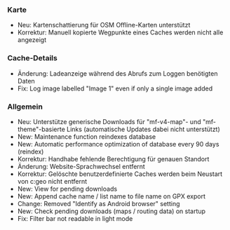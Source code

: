 
### Karte
- Neu: Kartenschattierung für OSM Offline-Karten unterstützt
- Korrektur: Manuell kopierte Wegpunkte eines Caches werden nicht alle angezeigt

### Cache-Details
- Änderung: Ladeanzeige während des Abrufs zum Loggen benötigten Daten
- Fix: Log image labelled "Image 1" even if only a single image added

### Allgemein
- Neu: Unterstütze generische Downloads für "mf-v4-map"- und "mf-theme"-basierte Links (automatische Updates dabei nicht unterstützt)
- New: Maintenance function reindexes database
- New: Automatic performance optimization of database every 90 days (reindex)
- Korrektur: Handhabe fehlende Berechtigung für genauen Standort
- Änderung: Website-Sprachwechsel entfernt
- Korrektur: Gelöschte benutzerdefinierte Caches werden beim Neustart von c:geo nicht entfernt
- New: View for pending downloads
- New: Append cache name / list name to file name on GPX export
- Change: Removed "Identify as Android browser" setting
- New: Check pending downloads (maps / routing data) on startup
- Fix: Filter bar not readable in light mode
